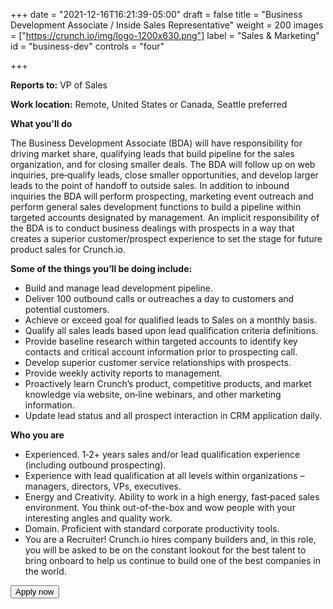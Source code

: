 +++
date = "2021-12-16T16:21:39-05:00"
draft = false
title = "Business Development Associate / Inside Sales Representative"
weight = 200
images = ["https://crunch.io/img/logo-1200x630.png"]
label = "Sales & Marketing"
id = "business-dev"
controls = "four"

+++

**Reports to:** VP of Sales

**Work location:** Remote, United States or Canada, Seattle preferred

**What you'll do**

The Business Development Associate (BDA) will have responsibility for driving market share, qualifying leads that build pipeline for the sales organization, and for closing smaller deals. The BDA will follow up on web inquiries, pre‐qualify leads, close smaller opportunities, and develop larger leads to the point of handoff to outside sales. In addition to inbound inquiries the BDA will perform prospecting, marketing event outreach and perform general sales development functions to build a pipeline within targeted accounts designated by management. An implicit responsibility of the BDA is to conduct business dealings with prospects in a way that creates a superior customer/prospect experience to set the stage for future product sales for Crunch.io.

**Some of the things you’ll be doing include:**

- Build and manage lead development pipeline.
- Deliver 100 outbound calls or outreaches a day to customers and potential customers.
- Achieve or exceed goal for qualified leads to Sales on a monthly basis.
- Qualify all sales leads based upon lead qualification criteria definitions.
- Provide baseline research within targeted accounts to identify key contacts and critical account information prior to prospecting call.
- Develop superior customer service relationships with prospects.
- Provide weekly activity reports to management.
- Proactively learn Crunch’s product, competitive products, and market knowledge via website, on‐line webinars, and other marketing information.
- Update lead status and all prospect interaction in CRM application daily.

**Who you are**

- Experienced. 1‐2+ years  sales and/or lead qualification experience (including outbound prospecting).
- Experience with lead qualification at all levels within organizations – managers, directors, VPs, executives.
- Energy and Creativity. Ability to work in a high energy, fast‐paced sales environment. You think out-of-the-box and wow people with your interesting angles and quality work.
- Domain. Proficient with standard corporate productivity tools.
- You are a Recruiter! Crunch.io hires company builders and, in this role, you will be asked to be on the constant lookout for the best talent to bring onboard to help us continue to build one of the best companies in the world.

<button class="btn btn-success" onclick="location.href='https://smrtr.io/4F6hw';">Apply now</button>
